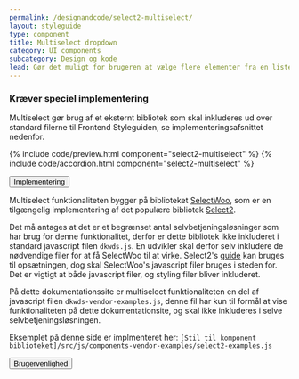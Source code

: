 ```yaml
---
permalink: /designandcode/select2-multiselect/
layout: styleguide
type: component
title: Multiselect dropdown
category: UI components
subcategory: Design og kode
lead: Gør det muligt for brugeren at vælge flere elementer fra en liste.
---
```


<div class="alert alert-info alert--paragraph" role="alert" aria-label="Bruger ekstern script informationsboks">
  <div class="alert-body">
    <h3 class="alert-heading">Kræver speciel implementering</h3>
    <p class="alert-text">
      Multiselect gør brug af et eksternt bibliotek som skal inkluderes ud over standard filerne til Frontend Styleguiden, se implementeringsafsnittet nedenfor.  
    </p>
  </div>
</div>

{% include code/preview.html component="select2-multiselect" %}
{% include code/accordion.html component="select2-multiselect" %}
<div class="accordion-bordered">
  <button class="button-unstyled accordion-button"
      aria-expanded="false" aria-controls="accordion-bordered-docs">
   Implementering
  </button>
  <div id="accordion-bordered-docs" aria-hidden="true" class="accordion-content">
    <p>Multiselect funktionaliteten bygger på biblioteket <a href="https://github.com/woocommerce/selectWoo">SelectWoo</a>, som er en tilgængelig implementering af det populære bibliotek <a href="https://select2.org/">Select2</a>.</p>
    <p>Det må antages at det er et begrænset antal selvbetjeningsløsninger som har brug for denne funktionalitet, derfor er dette bibliotek ikke inkluderet i standard javascript filen <code>dkwds.js</code>. En udvikler skal derfor selv inkludere de nødvendige filer for at få SelectWoo til at virke. Select2's <a href="https://select2.org/getting-started/installation">guide</a> kan bruges til opsætningen, dog skal SelectWoo's javascript filer bruges i steden for. Det er vigtigt at både javascript filer, og styling filer bliver inkluderet.</p>
    <p>På dette dokumentationssite er multiselect funktionaliteten en del af javascript filen <code>dkwds-vendor-examples.js</code>, denne fil har kun til formål at vise funktionaliteten på dette dokumentationsite, og skal ikke inkluderes i selve selvbetjeningsløsningen.</p>
    <p>Eksemplet på denne side er implmenteret her: <code>[Stil til komponent biblioteket]/src/js/components-vendor-examples/select2-examples.js</code></p>
  </div>
</div>


<div class="accordion-bordered">
  <button class="button-unstyled accordion-button"
      aria-expanded="true" aria-controls="multiselect-docs">
    Brugervenlighed
  </button>
  <div id="multiselect-docs" aria-hidden="false" class="accordion-content">
    
  </div>
</div>
